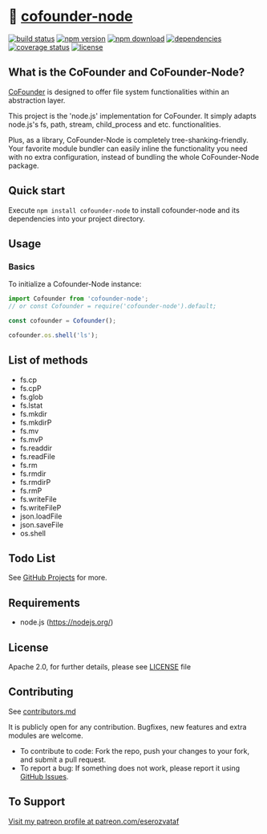 # 💾 [cofounder-node](https://github.com/eserozvataf/cofounder-node)

[![build status][build-image]][build-url]
[![npm version][npm-image]][npm-url]
[![npm download][download-image]][npm-url]
[![dependencies][dep-image]][dep-url]
[![coverage status][coverage-image]][coverage-url]
[![license][license-image]][license-url]


## What is the CoFounder and CoFounder-Node?

[CoFounder](https://github.com/eserozvataf/cofounder) is designed to offer file system functionalities within an abstraction layer.

This project is the 'node.js' implementation for CoFounder. It simply adapts node.js's fs, path, stream, child_process and etc. functionalities.

Plus, as a library, CoFounder-Node is completely tree-shanking-friendly. Your favorite module bundler can easily inline the functionality you need with no extra configuration, instead of bundling the whole CoFounder-Node package.


## Quick start

Execute `npm install cofounder-node` to install cofounder-node and its dependencies into your project directory.


## Usage

### Basics

To initialize a Cofounder-Node instance:

```js
import Cofounder from 'cofounder-node';
// or const Cofounder = require('cofounder-node').default;

const cofounder = Cofounder();

cofounder.os.shell('ls');
```


## List of methods

- fs.cp
- fs.cpP
- fs.glob
- fs.lstat
- fs.mkdir
- fs.mkdirP
- fs.mv
- fs.mvP
- fs.readdir
- fs.readFile
- fs.rm
- fs.rmdir
- fs.rmdirP
- fs.rmP
- fs.writeFile
- fs.writeFileP
- json.loadFile
- json.saveFile
- os.shell


## Todo List

See [GitHub Projects](https://github.com/eserozvataf/cofounder-node/projects) for more.


## Requirements

* node.js (https://nodejs.org/)


## License

Apache 2.0, for further details, please see [LICENSE](LICENSE) file


## Contributing

See [contributors.md](contributors.md)

It is publicly open for any contribution. Bugfixes, new features and extra modules are welcome.

* To contribute to code: Fork the repo, push your changes to your fork, and submit a pull request.
* To report a bug: If something does not work, please report it using [GitHub Issues](https://github.com/eserozvataf/cofounder-node/issues).


## To Support

[Visit my patreon profile at patreon.com/eserozvataf](https://www.patreon.com/eserozvataf)


[build-image]: https://travis-ci.org/eserozvataf/cofounder-node.svg?branch=master
[build-url]: https://travis-ci.org/eserozvataf/cofounder-node
[npm-image]: https://img.shields.io/npm/v/cofounder-node.svg?style=flat-square
[npm-url]: https://www.npmjs.com/package/cofounder-node
[download-image]: https://img.shields.io/npm/dt/cofounder-node.svg?style=flat-square
[dep-image]: https://img.shields.io/david/eserozvataf/cofounder-node.svg?style=flat-square
[dep-url]: https://github.com/eserozvataf/cofounder-node
[coverage-image]: https://codecov.io/gh/eserozvataf/cofounder-node/branch/master/graph/badge.svg
[coverage-url]: https://codecov.io/gh/eserozvataf/cofounder-node
[license-image]: https://img.shields.io/npm/l/cofounder-node.svg?style=flat-square
[license-url]: https://github.com/eserozvataf/cofounder-node/blob/master/LICENSE
